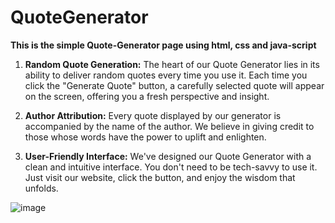 # QuoteGenerator
**This is the simple Quote-Generator page using html, css and java-script** 

1. **Random Quote Generation:**
The heart of our Quote Generator lies in its ability to deliver random quotes every time you use it. Each time you click the "Generate Quote" button, a carefully selected quote will appear on the screen, offering you a fresh perspective and insight.

2. **Author Attribution:**
Every quote displayed by our generator is accompanied by the name of the author. We believe in giving credit to those whose words have the power to uplift and enlighten.

3. **User-Friendly Interface:**
We've designed our Quote Generator with a clean and intuitive interface. You don't need to be tech-savvy to use it. Just visit our website, click the button, and enjoy the wisdom that unfolds.




![image](https://github.com/MahnoorFatima670/QuoteGenerator/assets/139101045/4146ee46-e23f-496f-94e6-12f32b4d3257)
